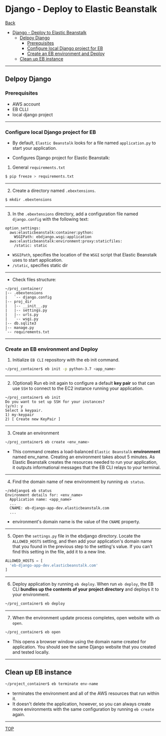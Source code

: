 # Django - Deploy to Elastic Beanstalk

[Back](../index.md)

- [Django - Deploy to Elastic Beanstalk](#django---deploy-to-elastic-beanstalk)
  - [Delpoy Django](#delpoy-django)
    - [Prerequisites](#prerequisites)
    - [Configure local Django project for EB](#configure-local-django-project-for-eb)
    - [Create an EB environment and Deploy](#create-an-eb-environment-and-deploy)
  - [Clean up EB instance](#clean-up-eb-instance)

---

## Delpoy Django

### Prerequisites

- AWS account
- EB CLLI
- local django project

---

### Configure local Django project for EB

- By default, `Elastic Beanstalk` looks for a file named `application.py` to start your application.

- Configures Django project for Elastic Beanstalk:

1. General `requirements.txt`
  
```sh
$ pip freeze > requirements.txt
```

---

2. Create a directory named `.ebextensions`.

```sh
$ mkdir .ebextensions
```

---

3. In the `.ebextensions` directory, add a configuration file named `django.config` with the following text:

```config
option_settings:
  aws:elasticbeanstalk:container:python:
    WSGIPath: ebdjango.wsgi:application
  aws:elasticbeanstalk:environment:proxy:staticfiles:
    /static: static
```

- `WSGIPath`, specifies the location of the `WSGI` script that Elastic Beanstalk uses to start application.
- `/static`, specifies static dir

---

- Check files structure:

```
~/proj_container/
|-- .ebextensions
|   `-- django.config
|-- proj_dir
|   |-- __init__.py
|   |-- settings.py
|   |-- urls.py
|   `-- wsgi.py
|-- db.sqlite3
|-- manage.py
`-- requirements.txt
```

---

### Create an EB environment and Deploy

1. Initialize  `EB CLI` repository with the eb init command.

```sh
~/proj_container$ eb init -p python-3.7 <app_name>
```

---

2. (Optional) Run eb init again to configure a default **key pair** so that can use `SSH` to connect to the EC2 instance running your application.

```
~/proj_container$ eb init
Do you want to set up SSH for your instances?
(y/n): y
Select a keypair.
1) my-keypair
2) [ Create new KeyPair ]
```

---

3. Create an environment

```sh
~/proj_container$ eb create <env_name>
```

- This command creates a load-balanced `Elastic Beanstalk` **environment** named env_name. Creating an environment takes about 5 minutes. As Elastic Beanstalk creates the resources needed to run your application, it outputs informational messages that the EB CLI relays to your terminal.

---

4. Find the domain name of new environment by running `eb status`.

```
~/ebdjango$ eb status
Environment details for: <env_name>
  Application name: <app_name>
  ...
  CNAME: eb-django-app-dev.elasticbeanstalk.com
  ...
```

- environment's domain name is the value of the `CNAME` property.


---

5. Open the `settings.py` file in the ebdjango directory. Locate the `ALLOWED_HOSTS` setting, and then add your application's domain name that you found in the previous step to the setting's value. If you can't find this setting in the file, add it to a new line.

```py
ALLOWED_HOSTS = [
  'eb-django-app-dev.elasticbeanstalk.com'
]
```

---

6. Deploy application by running `eb deploy`. When run `eb deploy`, the EB CLI **bundles up the contents of your project directory** and deploys it to your environment.

```sh
~/proj_container$ eb deploy
```

---

7. When the environment update process completes, open website with `eb open`.

```sh
~/proj_container$ eb open
```
- This opens a browser window using the domain name created for application. You should see the same Django website that you created and tested locally.

---

## Clean up EB instance

```sh
~/project_container$ eb terminate env-name
```

- terminates the environment and all of the AWS resources that run within it. 
- It doesn't delete the application, however, so you can always create more environments with the same configuration by running `eb create` again. 

---

[TOP](#django---elastic-beantalk)
